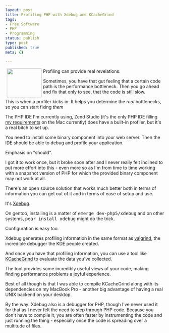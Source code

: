 ```yaml
---
layout: post
title: Profiling PHP with Xdebug and KCacheGrind
tags:
- Free Software
- PHP
- Programming
status: publish
type: post
published: true
meta: {}

---
```

<a class='serendipity_image_link' href='http://www.gnegg.ch/uploads/kcachegrind.png'><img width='110' height='91' border='0'  hspace="5" align='left' src='http://www.gnegg.ch/uploads/kcachegrind.serendipityThumb.png' alt='' /></a>
<p>Profiling can provide real revelations.</p>
<p>Sometimes, you have that gut feeling that a certain code path is the performance bottleneck. Then you go ahead and fix that only to see, that the code is still slow.</p>
<p>This is when a profiler kicks in: It helps you determine the <em>real</em> bottlenecks, so you can start fixing <em>them</em></p>
<p>The PHP IDE I'm currently using, Zend Studio (it's the only PHP IDE filling <a href="http://www.gnegg.ch/archives/255-On-the-search-of-a-text-editor.html">my requirements</a> on the Mac currently) does have a built-in profiler, but it's a real bitch to set up.</p>
<p>You need to install some binary component into your web server. Then the IDE should be able to debug and profile your application.</p>
<p>Emphasis on "should".</p>
<p>I got it to work once, but it broke soon after and I never really felt inclined to put more effort into this - even more so as I'm from time to time working with a snapshot version of PHP for which the provided binary component may not work at all.</p>
<p>There's an open source solution that works much better both in terms of information you can get out of it and in terms of ease of setup and use.</p>
<p>It's <a href="http://www.xdebug.org">Xdebug</a>.</p>
<p>On gentoo, installing is a matter of <tt>emerge dev-php5/xdebug</tt> and on other systems, <tt>pear install xdebug</tt> might do the trick.</p>
<p>Configuration is easy too.</p>
<p>Xdebug generates profiling information in the same format as <a href="http://valgrind.org/">valgrind</a>, the incredible debugger the KDE people created.</p>
<p>And once you have that profiling information, you can use a tool like <a href="http://kcachegrind.sourceforge.net/cgi-bin/show.cgi">KCacheGrind</a> to evaluate the data you've collected.</p>
<p>The tool provides some incredibly useful views of your code, making finding performance problems a joyful experience.</p>
<p>Best of all though is that I was able to compile KCacheGrind along with its dependencies on my MacBook Pro - another big advantage of having a real UNIX backend on your desktop.</p>
<p>By the way: Xdebug also is a debugger for PHP, though I've never used it for that as I never felt the need to step through PHP code. Because you don't have to compile it, you are often faster by instrumenting the code and just running the thing - especially once the code is spreading over a multitude of files.</p>
